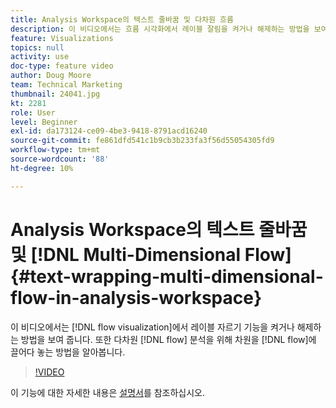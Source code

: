 ```yaml
---
title: Analysis Workspace의 텍스트 줄바꿈 및 다차원 흐름
description: 이 비디오에서는 흐름 시각화에서 레이블 잘림을 켜거나 해제하는 방법을 보여줍니다. 또한 다차원 흐름 분석을 위해 차원을 흐름 위에 끌어다 놓는 방법을 알아봅니다.
feature: Visualizations
topics: null
activity: use
doc-type: feature video
author: Doug Moore
team: Technical Marketing
thumbnail: 24041.jpg
kt: 2281
role: User
level: Beginner
exl-id: da173124-ce09-4be3-9418-8791acd16240
source-git-commit: fe861dfd541c1b9cb3b233fa3f56d55054305fd9
workflow-type: tm+mt
source-wordcount: '88'
ht-degree: 10%

---
```


# Analysis Workspace의 텍스트 줄바꿈 및 [!DNL Multi-Dimensional Flow] {#text-wrapping-multi-dimensional-flow-in-analysis-workspace}

이 비디오에서는 [!DNL flow visualization]에서 레이블 자르기 기능을 켜거나 해제하는 방법을 보여 줍니다. 또한 다차원 [!DNL flow] 분석을 위해 차원을 [!DNL flow]에 끌어다 놓는 방법을 알아봅니다.

>[!VIDEO](https://video.tv.adobe.com/v/24041/?quality=12)

이 기능에 대한 자세한 내용은 [설명서](https://experienceleague.adobe.com/docs/analytics/analyze/analysis-workspace/visualizations/fallout/fallout-flow.html?lang=en)를 참조하십시오.
